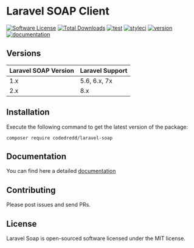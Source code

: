 # Laravel SOAP Client

[![Software License](https://img.shields.io/github/license/codedredd/laravel-soap?style=flat-square)](LICENSE.md)
[![Total Downloads](https://img.shields.io/packagist/dt/codedredd/laravel-soap?style=flat-square)](https://packagist.org/packages/codedredd/laravel-soap)
[![test](https://img.shields.io/github/workflow/status/codedredd/laravel-soap/test?label=test&logo=github&style=flat-square)](https://github.com/Renova/laravel-soap/actions?query=workflow%3Atest)
[![styleci](https://github.styleci.io/repos/7548986/shield)](https://github.styleci.io/repos/257192373)
[![version](https://img.shields.io/github/v/release/codedredd/laravel-soap?style=flat-square)](https://github.com/Renova/laravel-soap/releases)
[![documentation](https://img.shields.io/github/workflow/status/codedredd/laravel-soap/documentation?label=docs&logo=read-the-docs&style=flat-square)](https://codedredd.github.io/laravel-soap/)

## Versions
Laravel SOAP Version | Laravel Support
-------- | ------------------
1.x | 5.6, 6.x, 7x
2.x | 8.x

<a name="installation"></a>
## Installation

Execute the following command to get the latest version of the package:

    composer require codedredd/laravel-soap
    
## Documentation
You can find here a detailed [documentation](https://codedredd.github.io/laravel-soap/)

<a name="contributing"></a>
## Contributing
Please post issues and send PRs.

<a name="licence"></a>
## License
Laravel Soap is open-sourced software licensed under the MIT license.
